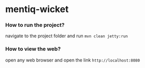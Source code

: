 # mentiq-wicket

### How to run the project?

navigate to the project folder and run `mvn clean jetty:run`

### How to view the web?

open any web browser and open the link `http://localhost:8080`
